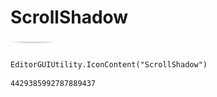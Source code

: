 # ScrollShadow
![](/img/ScrollShadow.png)

``` CSharp
EditorGUIUtility.IconContent("ScrollShadow")
```
```
4429385992787889437
```
